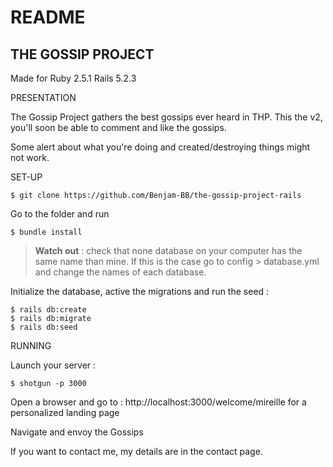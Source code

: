 # README

## THE GOSSIP PROJECT

Made for Ruby 2.5.1 Rails 5.2.3

PRESENTATION

The Gossip Project gathers the best gossips ever heard in THP. This the v2, you'll soon be able to comment and like the gossips.

Some alert about what you're doing and created/destroying things might not work.

SET-UP
```
$ git clone https://github.com/Benjam-BB/the-gossip-project-rails
```

Go to the folder and run 
```
$ bundle install
```
> **Watch out** : check that none database on your computer has the same name than mine. If this is the case go to config > database.yml and change the names of each database.

Initialize the database, active the migrations and run the seed :
```
$ rails db:create
$ rails db:migrate
$ rails db:seed
```
RUNNING

Launch your server :

```
$ shotgun -p 3000
```


Open a browser and go to : http://localhost:3000/welcome/mireille for a personalized landing page

Navigate and envoy the Gossips

If you want to contact me, my details are in the contact page.
